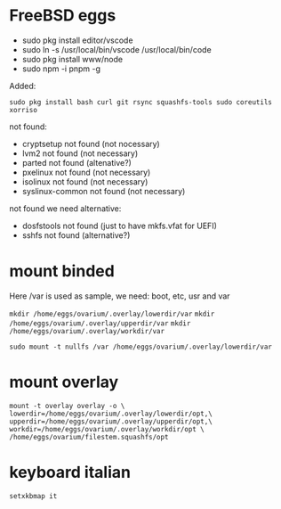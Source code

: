 # FreeBSD eggs

* sudo pkg install editor/vscode
* sudo ln -s /usr/local/bin/vscode /usr/local/bin/code
* sudo pkg install www/node
* sudo npm -i pnpm -g

Added:

```
sudo pkg install bash curl git rsync squashfs-tools sudo coreutils xorriso
```

not found:
* cryptsetup not found (not nocessary)
* lvm2 not found (not necessary)
* parted not found (altenative?)
* pxelinux not found (not necessary)
* isolinux not found (not necessary)
* syslinux-common not found (not necessary)

not found we need alternative:
* dosfstools not found (just to have mkfs.vfat for UEFI)
* sshfs not found (alternative?)


# mount binded
Here /var is used as sample, we need: boot, etc, usr and var

```mkdir /home/eggs/ovarium/.overlay/lowerdir/var```
```mkdir /home/eggs/ovarium/.overlay/upperdir/var```
```mkdir /home/eggs/ovarium/.overlay/workdir/var```

```sudo mount -t nullfs /var /home/eggs/ovarium/.overlay/lowerdir/var```

# mount overlay

```
mount -t overlay overlay -o \
lowerdir=/home/eggs/ovarium/.overlay/lowerdir/opt,\
upperdir=/home/eggs/ovarium/.overlay/upperdir/opt,\
workdir=/home/eggs/ovarium/.overlay/workdir/opt \
/home/eggs/ovarium/filestem.squashfs/opt
```

# keyboard italian
```setxkbmap it```



